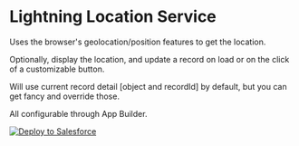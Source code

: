 # Lightning Location Service

Uses the browser's geolocation/position features to get the location.

Optionally, display the location, and update a record on load or on the click of a customizable button.

Will use current record detail [object and recordId] by default, but you can get fancy and override those.

All configurable through App Builder.

<a href="https://githubsfdeploy.herokuapp.com?owner=mshanemc&repo=lightningLocationServices">
  <img alt="Deploy to Salesforce"
       src="https://raw.githubusercontent.com/afawcett/githubsfdeploy/master/deploy.png"/>
</a>